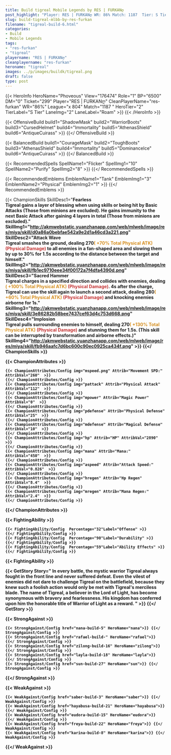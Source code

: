 ```yaml
---
title: Build tigreal Mobile Legends by RES | FURKANღ
post_highlight: "Player: RES | FURKANღ WR: 86% Match: 1187  Tier: S Tier Lane: Roam"
slug: build-tigreal-mlbb-by-res-furkan
filename: "tigreal-build-6.html"
categories: 
- Build 
- Mobile Legends
tags: 
- "res-furkan"
- "tigreal"
playername: "RES | FURKANღ"
cleanplayername: "res-furkan"
heroname: "tigreal"
images: ../p/images/buildk/tigreal.png
draft: false
type: post
---
```


{{< HeroInfo HeroName="Phoveous" View="176474" Role="1" BP="6500" DM="0" Ticket="299" Player="RES | FURKANღ" CleanPlayerName="res-furkan" WR="86%" League="x 804" Match="1187 " HeroTier="2" TierLabel="S Tier" LaneImg="2" LaneLabel="Roam" >}} {{< /HeroInfo >}}
 
{{< OffensiveBuild build1="ShadowMask"  build2="WarriorBoots" build3="CursedHelmet" build4="Immortality" build5="AthenasShield" build6="AntiqueCuirass" >}} {{</ OffensiveBuild >}}  

{{< BalancedBuild build1="CourageMask"  build2="ToughBoots" build3="AthenasShield" build4="Immortality" build5="DominanceIce" build6="AntiqueCuirass" >}} {{</ BalancedBuild >}}  

{{< RecommendedSpells SpellName1="Flicker" SpellImg1="10" SpellName2="Purify" SpellImg2="8" >}} {{</ RecommendedSpells >}}   

{{< RecommendedEmblems EmblemName1="Tank" EmblemImg1="3" EmblemName2="Physical" EmblemImg2="1" >}} {{</ RecommendedEmblems >}}   

{{< ChampionSkills SkillDesc1="<b>Fearless<br>Tigreal gains a layer of blessing when using skills or being hit by Basic Attacks (Those from minions are excluded). He gains immunity to the next Basic Attack after gaining 4 layers in total (Those from minions are excluded)." SkillImg1="http://akmwebstatic.yuanzhanapp.com/web/mlweb/image/res/miya/skill/d0a86a0bebfae542a9e2d1a46cd3a221.png"  SkillDesc2="<b>Attack Wave<br>Tigreal smashes the ground, dealing 270<font color='#D58E1F'>( +70% Total Physical ATK)</font> <font color='#C53535'>(Physical Damage)</font> to all enemies in a fan-shaped area and slowing them by up to 30% for 1.5s according to the distance between the target and himself." SkillImg2="http://akmwebstatic.yuanzhanapp.com/web/mlweb/image/res/miya/skill/fb1ec9710eee34f00172a7f4dfa4390d.png"  SkillDesc3="<b>Sacred Hammer<br>Tigreal charges in a specified direction and collides with enemies, dealing <font color='#D58E1F'>( +100% Total Physical ATK)</font> <font color='#C53535'>(Physical Damage)</font>. 4s after the charge, Tigreal can use the skill again to launch a second attack, dealing 280<font color='#D58E1F'>( +60% Total Physical ATK)</font> <font color='#C53535'>(Physical Damage)</font> and knocking enemies airborne for 1s." SkillImg3="http://akmwebstatic.yuanzhanapp.com/web/mlweb/image/res/miya/skill/3e86282b58bee7437cef63d4c753d668.png"  SkillDesc4="<b>Implosion<br>Tigreal pulls surrounding enemies to himself, dealing 270<font color='#D58E1F'>( +130% Total Physical ATK)</font> <font color='#C53535'>(Physical Damage)</font> and stunning them for 1.5s. (This skill can be interrupted by transformation and airborne effects.)" SkillImg4="http://akmwebstatic.yuanzhanapp.com/web/mlweb/image/res/miya/skill/fb946aafc7d6bc600c90ec0925ca434f.png"  >}} {{</ ChampionSkills >}}
	

{{< ChampionAttributes >}}

	{{< ChampionAttributes/Config img="mspeed.png" Attrib="Movement SPD:" AttribVal="260"  >}} 
	{{</ ChampionAttributes/Config >}}
	{{< ChampionAttributes/Config img="pattack" Attrib="Physical Attack" AttribVal="112"  >}} 
	{{</ ChampionAttributes/Config >}}
	{{< ChampionAttributes/Config img="mpower" Attrib="Magic Power" AttribVal="0"  >}} 
	{{</ ChampionAttributes/Config >}}
	{{< ChampionAttributes/Config img="pdefense" Attrib="Physical Defense" AttribVal="25"  >}} 
	{{</ ChampionAttributes/Config >}}
	{{< ChampionAttributes/Config img="mdefense" Attrib="Magical Defense" AttribVal="10"  >}} 
	{{</ ChampionAttributes/Config >}}
	{{< ChampionAttributes/Config img="hp" Attrib="HP" AttribVal="2890"  >}} 
	{{</ ChampionAttributes/Config >}}
	{{< ChampionAttributes/Config img="mana" Attrib="Mana:" AttribVal="450"  >}} 
	{{</ ChampionAttributes/Config >}}
	{{< ChampionAttributes/Config img="aspeed" Attrib="Attack Speed:" AttribVal="0.826"  >}} 
	{{</ ChampionAttributes/Config >}}
	{{< ChampionAttributes/Config img="hregen" Attrib="Hp Regen" AttribVal="8.4"  >}} 
	{{</ ChampionAttributes/Config >}}
	{{< ChampionAttributes/Config img="mregen" Attrib="Mana Regen:" AttribVal="2.4"  >}} 
	{{</ ChampionAttributes/Config >}}
	
	
{{</ ChampionAttributes >}}


{{< FightingAbility >}}

	{{< FightingAbility/Config  Percentage="32"Label="Offense" >}} 
	{{</ FightingAbility/Config >}}		
	{{< FightingAbility/Config  Percentage="90"Label="Durability" >}} 
	{{</ FightingAbility/Config >}}
	{{< FightingAbility/Config  Percentage="59"Label="Ability Effects" >}} 
	{{</ FightingAbility/Config >}}
	
{{< FightingAbility >}}

{{< GetStory Story=" In every battle, the mystic warrior Tigreal always fought in the front line and never suffered defeat. Even the vilest of enemies did not dare to challenge Tigreal on the battlefield, because they knew such a foolish action would only be met with Tigreal\'s merciless blade. The name of Tigreal, a believer in the Lord of Light, has become synonymous with bravery and fearlessness. His kingdom has conferred upon him the honorable title of Warrior of Light as a reward. " >}}  {{</ GetStory >}}

{{< StrongAgainst >}}

	{{< StrongAgainst/Config href="nana-build-5" HeroName="nana">}} {{</ StrongAgainst/Config >}}
	{{< StrongAgainst/Config href="rafael-build-" HeroName="rafael">}} {{</ StrongAgainst/Config >}}
	{{< StrongAgainst/Config href="zilong-build-16" HeroName="zilong">}} {{</ StrongAgainst/Config >}}
	{{< StrongAgainst/Config href="layla-build-18" HeroName="layla">}} {{</ StrongAgainst/Config >}}
	{{< StrongAgainst/Config href="sun-build-27" HeroName="sun">}} {{</ StrongAgainst/Config >}}
	
{{</ StrongAgainst >}}

{{< WeakAgainst >}}

	{{< WeakAgainst/Config href="saber-build-3" HeroName="saber">}} {{</ WeakAgainst/Config >}}
	{{< WeakAgainst/Config href="hayabusa-build-21" HeroName="hayabusa">}} {{</ WeakAgainst/Config >}}
	{{< WeakAgainst/Config href="eudora-build-15" HeroName="eudora">}} {{</ WeakAgainst/Config >}}
	{{< WeakAgainst/Config href="freya-build-22" HeroName="freya">}} {{</ WeakAgainst/Config >}}
	{{< WeakAgainst/Config href="karina-build-8" HeroName="karina">}} {{</ WeakAgainst/Config >}}
	
{{</ WeakAgainst >}}
